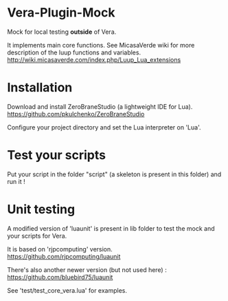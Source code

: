 # Vera-Plugin-Mock

Mock for local testing **outside** of Vera.

It implements main core functions. See MicasaVerde wiki for more description of the luup functions and variables.
http://wiki.micasaverde.com/index.php/Luup_Lua_extensions

# Installation

Download and install ZeroBraneStudio (a lightweight IDE for Lua).
https://github.com/pkulchenko/ZeroBraneStudio

Configure your project directory and set the Lua interpreter on 'Lua'.

# Test your scripts

Put your script in the folder "script" (a skeleton is present in this folder) and run it !

# Unit testing

A modified version of 'luaunit' is present in lib folder to test the mock and your scripts for Vera.

It is based on 'rjpcomputing' version.
https://github.com/rjpcomputing/luaunit

There's also another newer version (but not used here) :
https://github.com/bluebird75/luaunit

See 'test/test_core_vera.lua' for examples.
